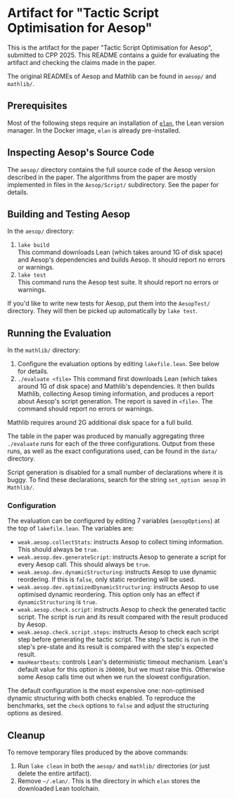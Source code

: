 # Artifact for "Tactic Script Optimisation for Aesop"

This is the artifact for the paper "Tactic Script Optimisation for Aesop", submitted to CPP 2025.
This README contains a guide for evaluating the artifact and checking the claims made in the paper.

The original READMEs of Aesop and Mathlib can be found in `aesop/` and `mathlib/`.

## Prerequisites

Most of the following steps require an installation of [`elan`](https://github.com/leanprover/elan), the Lean version manager.
In the Docker image, `elan` is already pre-installed.

## Inspecting Aesop's Source Code

The `aesop/` directory contains the full source code of the Aesop version described in the paper.
The algorithms from the paper are mostly implemented in files in the `Aesop/Script/` subdirectory.
See the paper for details.

## Building and Testing Aesop

In the `aesop/` directory:

1. `lake build`  
   This command downloads Lean (which takes around 1G of disk space) and Aesop's dependencies and builds Aesop.
   It should report no errors or warnings.
2. `lake test`  
   This command runs the Aesop test suite.
   It should report no errors or warnings.

If you'd like to write new tests for Aesop, put them into the `AesopTest/` directory.
They will then be picked up automatically by `lake test`.

## Running the Evaluation

In the `mathlib/` directory:

1. Configure the evaluation options by editing `lakefile.lean`.
   See below for details.
2. `./evaluate <file>`
   This command first downloads Lean (which takes around 1G of disk space) and Mathlib's dependencies.
   It then builds Mathlib, collecting Aesop timing information, and produces a report about Aesop's script generation.
   The report is saved in `<file>`.
   The command should report no errors or warnings.

Mathlib requires around 2G additional disk space for a full build.

The table in the paper was produced by manually aggregating three `./evaluate` runs for each of the three configurations.
Output from these runs, as well as the exact configurations used, can be found in the `data/` directory.

Script generation is disabled for a small number of declarations where it is buggy.
To find these declarations, search for the string `set_option aesop` in `Mathlib/`.

### Configuration

The evaluation can be configured by editing 7 variables (`aesopOptions`) at the top of `lakefile.lean`.
The variables are:

- `weak.aesop.collectStats`: instructs Aesop to collect timing information.
  This should always be `true`.
- `weak.aesop.dev.generateScript`: instructs Aesop to generate a script for every Aesop call.
  This should always be `true`.
- `weak.aesop.dev.dynamicStructuring`: instructs Aesop to use dynamic reordering.
  If this is `false`, only static reordering will be used.
- `weak.aesop.dev.optimizedDynamicStructuring`: instructs Aesop to use optimised dynamic reordering.
  This option only has an effect if `dynamicStructuring` is `true`.
- `weak.aesop.check.script`: instructs Aesop to check the generated tactic script.
  The script is run and its result compared with the result produced by Aesop.
- `weak.aesop.check.script.steps`: instructs Aesop to check each script step before generating the tactic script.
  The step's tactic is run in the step's pre-state and its result is compared with the step's expected result.
- `maxHeartbeats`: controls Lean's deterministic timeout mechanism.
  Lean's default value for this option is `200000`, but we must raise this.
  Otherwise some Aesop calls time out when we run the slowest configuration.

The default configuration is the most expensive one: non-optimised dynamic structuring with both checks enabled.
To reproduce the benchmarks, set the `check` options to `false` and adjust the structuring options as desired.

## Cleanup

To remove temporary files produced by the above commands:

1. Run `lake clean` in both the `aesop/` and `mathlib/` directories (or just delete the entire artifact).
2. Remove `~/.elan/`.
   This is the directory in which `elan` stores the downloaded Lean toolchain.
